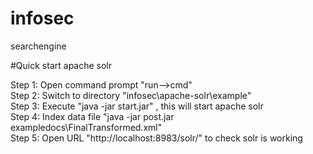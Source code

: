 # infosec
searchengine

#Quick start apache solr

Step 1: Open command prompt "run-->cmd" <br/>
Step 2: Switch to directory "infosec\apache-solr\example" <br/>
Step 3: Execute "java -jar start.jar" , this will start apache solr <br/>
Step 4: Index data file "java -jar post.jar exampledocs\FinalTransformed.xml" <br/>
Step 5: Open URL "http://localhost:8983/solr/" to check solr is working 